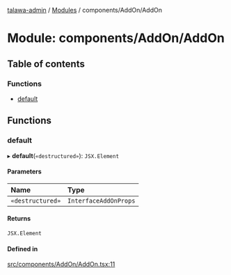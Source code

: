 [talawa-admin](../README.md) / [Modules](../modules.md) / components/AddOn/AddOn

# Module: components/AddOn/AddOn

## Table of contents

### Functions

- [default](components_AddOn_AddOn.md#default)

## Functions

### default

▸ **default**(`«destructured»`): `JSX.Element`

#### Parameters

| Name | Type |
| :------ | :------ |
| `«destructured»` | `InterfaceAddOnProps` |

#### Returns

`JSX.Element`

#### Defined in

[src/components/AddOn/AddOn.tsx:11](https://github.com/NamitBhutani/talawa-admin/blob/d923b65/src/components/AddOn/AddOn.tsx#L11)
